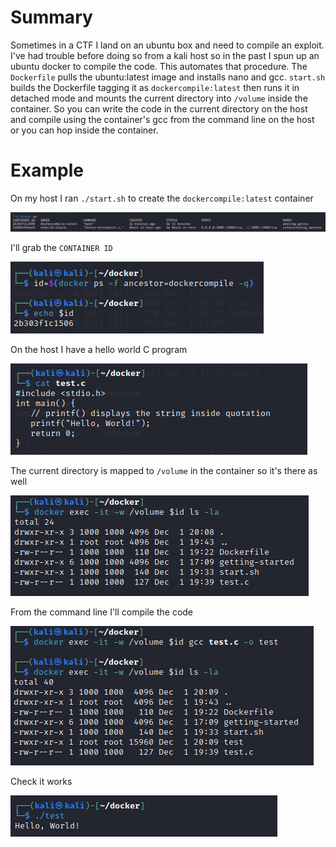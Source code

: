 # Summary

Sometimes in a CTF I land on an ubuntu box and need to compile an exploit. I've had trouble before doing so from a kali host so in the past I spun up an ubuntu docker to compile the code. This automates that procedure. The `Dockerfile` pulls the ubuntu:latest image and installs nano and gcc. `start.sh` builds the Dockerfile tagging it as `dockercompile:latest` then runs it in detached mode and mounts the current directory into `/volume` inside the container. So you can write the code in the current directory on the host and compile using the container's gcc from the command line on the host or you can hop inside the container.

# Example
On my host I ran `./start.sh` to create the `dockercompile:latest` container

<img src="images/dockerps.png">

I'll grab the `CONTAINER ID`

<img src="images/dockerid.png">

On the host I have a hello world C program

<img src="images/testcat.png">

The current directory is mapped to `/volume` in the container so it's there as well

<img src="images/volume.png">

From the command line I'll compile the code

<img src="images/compile.png">

Check it works

<img src="images/helloworld.png">
